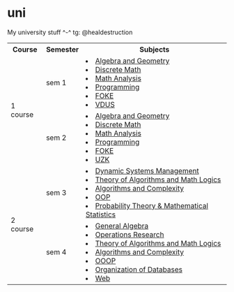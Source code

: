 # uni

My university stuff ^-^
tg: @healdestruction

<table>
  <tr>
    <th>Course</th>
    <th>Semester</th>
    <th>Subjects</th>
  </tr>
  <tr>
    <td rowspan="2"><a>1 course</a></td>
    <td>sem 1</td>
    <td>
        <li><a href="./sem1/AG">Algebra and Geometry</a></li>
        <li><a href="./sem1/DM">Discrete Math</a></li>
        <li><a href="./sem1/MA">Math Analysis</a></li>
        <li><a href="./sem1/Programming">Programming</a></li>
        <li><a href="./sem1/FOKE">FOKE</a></li>
        <li><a href="./sem1/VDUS">VDUS</a></li>
    </td>
  </tr>
  <tr>
    <td>sem 2</td>
    <td>
        <li><a href="./sem2/AG">Algebra and Geometry</a></li>
        <li><a href="./sem2/DM">Discrete Math</a></li>
        <li><a href="./sem2/MA">Math Analysis</a></li>
        <li><a href="./sem2/Programming">Programming</a></li>
        <li><a href="./sem2/FOKE">FOKE</a></li>
        <li><a href="./sem2/UZK">UZK</a></li>
    </td>
  </tr>
  <tr>
    <td rowspan="2"><a>2 course</a></td>
    <td>sem 3</td>
    <td>
        <li><a href="./sem3/DSM">Dynamic Systems Management</a></li>
        <li><a href="./sem3/TA">Theory of Algorithms and Math Logics</a></li>
        <li><a href="./sem3/Algorithms">Algorithms and Complexity</a></li>
        <li><a href="./sem3/OOP">OOP</a></li>
        <li><a href="./sem3/PT&MS">Probability Theory & Mathematical Statistics</a></li>
    </td>
  </tr>
  <tr>
    <td>sem 4</td>
    <td>
        <li><a href="./sem4/GA">General Algebra</a></li>
        <li><a href="./sem4/OR">Operations Research</a></li>
        <li><a href="./sem4/ML">Theory of Algorithms and Math Logics</a></li>
        <li><a href="./sem4/Algorithms">Algorithms and Complexity</a></li>
        <li><a href="./sem4/OOOP">OOOP</a></li>
        <li><a href="./sem4/DB">Organization of Databases</a></li>
        <li><a href="./sem4/Web">Web</a></li>
    </td>
  </tr>
</table>